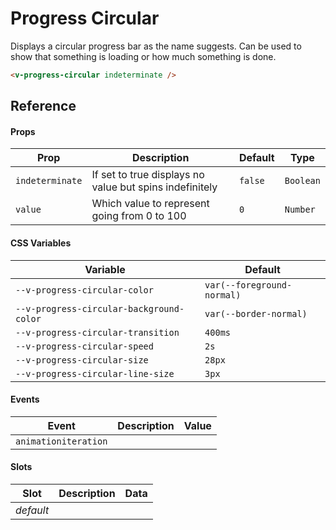 # Progress Circular

Displays a circular progress bar as the name suggests. Can be used to show that something is loading or how much
something is done.

```html
<v-progress-circular indeterminate />
```

## Reference

#### Props

| Prop            | Description                                             | Default | Type      |
| --------------- | ------------------------------------------------------- | ------- | --------- |
| `indeterminate` | If set to true displays no value but spins indefinitely | `false` | `Boolean` |
| `value`         | Which value to represent going from 0 to 100            | `0`     | `Number`  |

#### CSS Variables

| Variable                                 | Default                    |
| ---------------------------------------- | -------------------------- |
| `--v-progress-circular-color`            | `var(--foreground-normal)` |
| `--v-progress-circular-background-color` | `var(--border-normal)`     |
| `--v-progress-circular-transition`       | `400ms`                    |
| `--v-progress-circular-speed`            | `2s`                       |
| `--v-progress-circular-size`             | `28px`                     |
| `--v-progress-circular-line-size`        | `3px`                      |

#### Events

| Event                | Description | Value |
| -------------------- | ----------- | ----- |
| `animationiteration` |             |       |

#### Slots

| Slot      | Description | Data |
| --------- | ----------- | ---- |
| _default_ |             |      |
